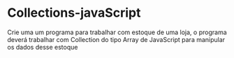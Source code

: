 # Collections-javaScript
Crie uma um programa para trabalhar com estoque de uma loja, o programa deverá trabalhar com Collection do tipo Array de JavaScript para manipular os dados desse estoque
